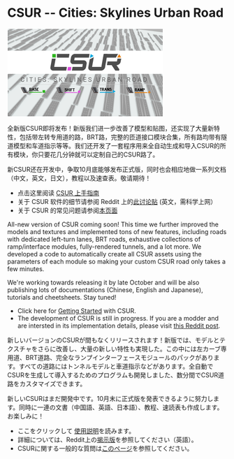 # CSUR -- Cities: Skylines Urban Road

![title](img/title.png)

全新版CSUR即将发布！新版我们进一步改善了模型和贴图，还实现了大量新特性，包括带左转专用道的路，BRT路，完整的匝道接口模块合集，所有路均带有隧道模型和车道指示等等。我们还开发了一套程序用来全自动生成和导入CSUR的所有模块，你只要花几分钟就可以定制自己的CSUR路了。

新CSUR还在开发中，争取10月底能够发布正式版，同时也会相应地做一系列文档（中文，英文，日文），教程以及速查表。敬请期待！

* 点击这里阅读 [CSUR 上手指南](getting_started_cn.md)
* 关于 CSUR 软件的细节请参阅 Reddit 上的[此讨论贴](https://www.reddit.com/r/CitiesSkylinesModding/comments/d8y4xo/csur_automated_creation_of_road_assets_with/) (英文，需科学上网）
* 关于 CSUR 的常见问题请参阅[本页面](faq_cn.md)

All-new version of CSUR coming soon! This time we further improved the models and textures and implemented tons of new features, including roads with dedicated left-turn lanes, BRT roads, exhaustive collections of ramp/interface modules, fully-rendered tunnels, and a lot more. We developed a code to automatically create all CSUR assets using the parameters of each module so making your custom CSUR road only takes a few minutes.

We're working towards releasing it by late October and will be also publishing lots of documentations (Chinese, English and Japanese), tutorials and cheetsheets. Stay tuned!

* Click here for [Getting Started](getting_started_en.md) with CSUR.
* The development of CSUR is still in progress. If you are a modder and are intersted in its implementation details, please visit [this Reddit post](https://www.reddit.com/r/CitiesSkylinesModding/comments/d8y4xo/csur_automated_creation_of_road_assets_with/).

新しいバージョンのCSURが間もなくリリースされます！新版では、モデルとテクスチャをさらに改善し、大量の新しい特性も実現した。この中には左カーブ専用道、BRT道路、完全なランプインターフェースモジュールのパックがあります。すべての道路にはトンネルモデルと車道指示などがあります。全自動でCSURを生成して導入するためのプログラムも開発しました、数分間でCSUR道路をカスタマイズできます。

新しいCSURはまだ開発中です。10月末に正式版を発表できるように努力します。同時に一連の文書（中国語、英語、日本語）、教程、速読表も作成します。お楽しみに！

* ここをクリックして [使用説明](getting_started_jp.md)を読みます。
* 詳細については、Reddit上の[揭示版](https://www.reddit.com/r/CitiesSkylinesModding/comments/d8y4xo/csur_automated_creation_of_road_assets_with/)を参照してください（英語）。
* CSURに関する一般的な質問は[このページ](faq_jp.md)を参照してください。
